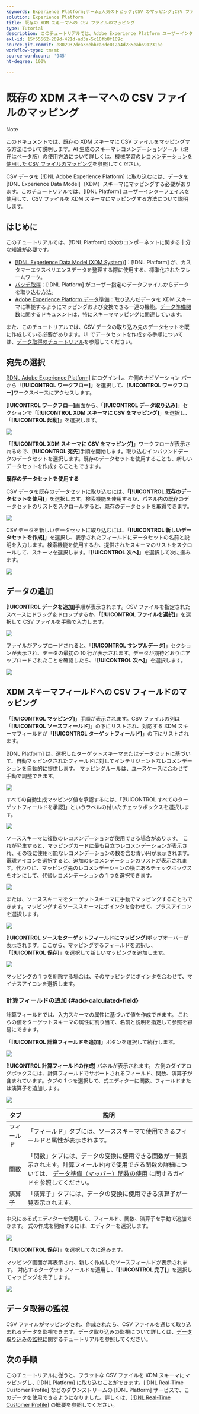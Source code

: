 ```yaml
---
keywords: Experience Platform;ホーム;人気のトピック;CSV のマッピング;CSV ファイルのマッピング;xdm への CSV ファイルのマッピング;xdm への CSV のマッピング;ui ガイド;
solution: Experience Platform
title: 既存の XDM スキーマへの CSV ファイルのマッピング
type: Tutorial
description: このチュートリアルでは、Adobe Experience Platform ユーザーインターフェイスを使用して、既存の XDM スキーマに CSV ファイルをマッピングする方法について説明します。
exl-id: 15f55562-269d-421d-ad3a-5c10fb8f109c
source-git-commit: e802932dea38ebbca8de012a4d285eab691231be
workflow-type: tm+mt
source-wordcount: '945'
ht-degree: 100%

---
```


# 既存の XDM スキーマへの CSV ファイルのマッピング

>[!NOTE]
>
>このドキュメントでは、既存の XDM スキーマに CSV ファイルをマッピングする方法について説明します。AI 生成のスキーマレコメンデーションツール（現在はベータ版）の使用方法について詳しくは、[機械学習のレコメンデーションを使用した CSV ファイルのマッピング](./recommendations.md)を参照してください。

CSV データを [!DNL Adobe Experience Platform] に取り込むには、データを [!DNL Experience Data Model]（XDM）スキーマにマッピングする必要があります。このチュートリアルでは、[!DNL Platform] ユーザーインターフェイスを使用して、CSV ファイルを XDM スキーマにマッピングする方法について説明します。

## はじめに

このチュートリアルでは、[!DNL Platform] の次のコンポーネントに関する十分な知識が必要です。

- [[!DNL Experience Data Model (XDM System)]](../../../xdm/home.md)：[!DNL Platform] が、カスタマーエクスペリエンスデータを整理する際に使用する、標準化されたフレームワーク。
- [バッチ取得](../../batch-ingestion/overview.md)：[!DNL Platform] がユーザー指定のデータファイルからデータを取り込む方法。
- [Adobe Experience Platform データ準備](../../batch-ingestion/overview.md)：取り込んだデータを XDM スキーマに準拠するようにマッピングおよび変換できる一連の機能。[データ準備関数](../../../data-prep/functions.md)に関するドキュメントは、特にスキーママッピングに関連しています。

また、このチュートリアルでは、CSV データの取り込み先のデータセットを既に作成している必要があります。UI でデータセットを作成する手順については、[データ取得のチュートリアル](../ingest-batch-data.md)を参照してください。

## 宛先の選択

[[!DNL Adobe Experience Platform]](https://platform.adobe.com) にログインし、左側のナビゲーション バーから「**[!UICONTROL ワークフロー]**」を選択して、**[!UICONTROL ワークフロー]**&#x200B;ワークスペースにアクセスします。

**[!UICONTROL ワークフロー]**&#x200B;画面から、「**[!UICONTROL データ取り込み]**」セクションで「**[!UICONTROL XDM スキーマに CSV をマッピング]**」を選択し、「**[!UICONTROL 起動]**」を選択します。

![](../../images/tutorials/map-a-csv-file/workflows.png)

「**[!UICONTROL XDM スキーマに CSV をマッピング]**」ワークフローが表示されるので、**[!UICONTROL 宛先]**&#x200B;手順を開始します。取り込むインバウンドデータのデータセットを選択します。既存のデータセットを使用することも、新しいデータセットを作成することもできます。

**既存のデータセットを使用する**

CSV データを既存のデータセットに取り込むには、「**[!UICONTROL 既存のデータセットを使用]**」を選択します。検索機能を使用するか、パネル内の既存のデータセットのリストをスクロールすると、既存のデータセットを取得できます。

![](../../images/tutorials/map-a-csv-file/use-existing-dataset.png)

CSV データを新しいデータセットに取り込むには、「**[!UICONTROL 新しいデータセットを作成]**」を選択し、表示されたフィールドにデータセットの名前と説明を入力します。検索機能を使用するか、提供されたスキーマのリストをスクロールして、スキーマを選択します。「**[!UICONTROL 次へ]**」を選択して次に進みます。

![](../../images/tutorials/map-a-csv-file/create-new-dataset.png)

## データの追加

**[!UICONTROL データを追加]**&#x200B;手順が表示されます。CSV ファイルを指定されたスペースにドラッグ＆ドロップするか、「**[!UICONTROL ファイルを選択]**」を選択して CSV ファイルを手動で入力します。

![](../../images/tutorials/map-a-csv-file/add-data.png)

ファイルがアップロードされると、「**[!UICONTROL サンプルデータ]**」セクションが表示され、データの最初の 10 行が表示されます。データが期待どおりにアップロードされたことを確認したら、「**[!UICONTROL 次へ]**」を選択します。

![](../../images/tutorials/map-a-csv-file/sample-data.png)

## XDM スキーマフィールドへの CSV フィールドのマッピング

「**[!UICONTROL マッピング]**」手順が表示されます。CSV ファイルの列は「**[!UICONTROL ソースフィールド]**」の下にリストされ、対応する XDM スキーマフィールドが「**[!UICONTROL ターゲットフィールド]**」の下にリストされます。

[!DNL Platform] は、選択したターゲットスキーマまたはデータセットに基づいて、自動マッピングされたフィールドに対してインテリジェントなレコメンデーションを自動的に提供します。 マッピングルールは、ユースケースに合わせて手動で調整できます。

![](../../images/tutorials/map-a-csv-file/mapping-with-suggestions.png)

すべての自動生成マッピング値を承認するには、「[!UICONTROL すべてのターゲットフィールドを承認]」というラベルの付いたチェックボックスを選択します。

![](../../images/tutorials/map-a-csv-file/filled-mapping-with-suggestions.png)

ソーススキーマに複数のレコメンデーションが使用できる場合があります。 これが発生すると、マッピングカードに最も目立つレコメンデーションが表示され、その後に使用可能なレコメンデーションの数を含む青い円が表示されます。電球アイコンを選択すると、追加のレコメンデーションのリストが表示されます。代わりに、マッピング先のレコメンデーションの横にあるチェックボックスをオンにして、代替レコメンデーションの 1 つを選択できます。

![](../../images/tutorials/map-a-csv-file/multiple-recommendations.png)

または、ソーススキーマをターゲットスキーマに手動でマッピングすることもできます。マッピングするソーススキーマにポインタを合わせて、プラスアイコンを選択します。

![](../../images/tutorials/map-a-csv-file/mapping-with-suggestions-and-buttons.png)

**[!UICONTROL ソースをターゲットフィールドにマッピング]**&#x200B;ポップオーバーが表示されます。ここから、マッピングするフィールドを選択し、「**[!UICONTROL 保存]**」を選択して新しいマッピングを追加します。

![](../../images/tutorials/map-a-csv-file/manual-mapping.png)

マッピングの 1 つを削除する場合は、そのマッピングにポインタを合わせて、マイナスアイコンを選択します。

### 計算フィールドの追加 {#add-calculated-field}

計算フィールドでは、入力スキーマの属性に基づいて値を作成できます。 これらの値をターゲットスキーマの属性に割り当て、名前と説明を指定して参照を容易にできます。

「**[!UICONTROL 計算フィールドを追加]**」ボタンを選択して続行します。

![](../../images/tutorials/map-a-csv-file/add-calculated-field.png)

**[!UICONTROL 計算フィールドの作成]** パネルが表示されます。 左側のダイアログボックスには、計算フィールドでサポートされるフィールド、関数、演算子が含まれています。タブの 1 つを選択して、式エディターに関数、フィールドまたは演算子を追加します。

![](../../images/tutorials/map-a-csv-file/create-calculated-fields.png)

| タブ | 説明 |
| --------- | ----------- |
| フィールド | 「フィールド」タブには、ソーススキーマで使用できるフィールドと属性が表示されます。 |
| 関数 | 「関数」タブには、データの変換に使用できる関数が一覧表示されます。計算フィールド内で使用できる関数の詳細については、 [データ準備（マッパー）関数の使用](../../../data-prep/functions.md) に関するガイドを参照してください。 |
| 演算子 | 「演算子」タブには、データの変換に使用できる演算子が一覧表示されます。 |

中央にある式エディターを使用して、フィールド、関数、演算子を手動で追加できます。 式の作成を開始するには、エディターを選択します。

![](../../images/tutorials/map-a-csv-file/create-calculated-field.png)

「**[!UICONTROL 保存]**」を選択して次に進みます。

マッピング画面が再表示され、新しく作成したソースフィールドが表示されます。 対応するターゲットフィールドを適用し、「**[!UICONTROL 完了]**」を選択してマッピングを完了します。

![](../../images/tutorials/map-a-csv-file/new-calculated-field.png)

## データ取得の監視

CSV ファイルがマッピングされ、作成されたら、CSV ファイルを通じて取り込まれるデータを監視できます。データ取り込みの監視について詳しくは、[データ取り込みの監視](../../../ingestion/quality/monitor-data-ingestion.md)に関するチュートリアルを参照してください。

## 次の手順

このチュートリアルに従うと、フラットな CSV ファイルを XDM スキーマにマッピングし、[!DNL Platform] に取り込むことができます。[!DNL Real-Time Customer Profile] などのダウンストリームの [!DNL Platform] サービスで、このデータを使用できるようになりました。詳しくは、[[!DNL Real-Time Customer Profile]](../../../profile/home.md) の概要を参照してください。
